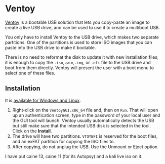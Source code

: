 # Ventoy

[Ventoy](https://www.ventoy.net/en/index.html) is a bootable USB solution that lets you copy-paste an image to create a live USB drive, and can be used to use it to create a multiboot USB. 


You only have to install Ventoy to the USB drive, which makes two separate partitions. One of the partitions is used to store ISO images that you can  paste into the USB drive to make it bootable. 

There is no need to reformat the disk to update it with new installation files; it is enough to copy the `.iso`,`.wim`,`.img`, or `.efi` file to the USB drive and boot from them directly. Ventoy will present the user with a boot menu to select one of these files.

## Installation

It is [available for Windows and Linux](https://github.com/ventoy/Ventoy/releases).

1. Right-click on the `VentoyGUI.x86_64` file and, then on `Run`. That will open up an authentication screen, type in the password of your local user and the GUI tool will launch. Ventoy usually automatically detects the USB but still make sure that the intended USB disk is selected in the tool. Click on the **Install**.
2. The drive will have two partitions. `VTOYEFI` is reserved for the boot files, and an exFAT partition for copying the ISO files to.
3. After copying, do not unplug the USB. Use the Unmount or Eject option.

I have put caine 13, caine 11 (for its Autopsy) and a kali live iso on it.


